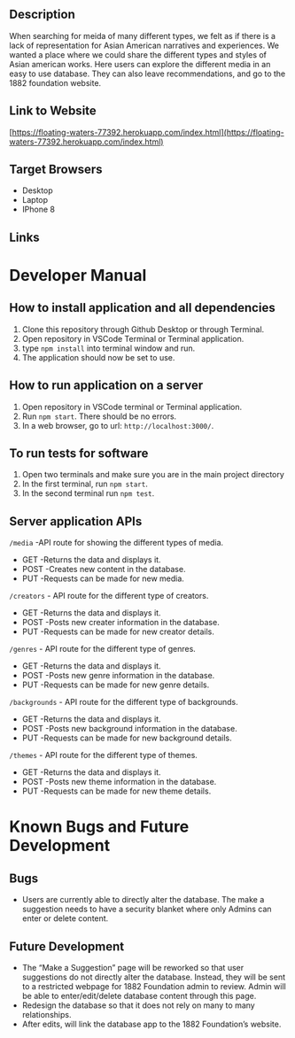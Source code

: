 ## Description
When searching for meida of many different types, we felt as if there is a lack of representation for Asian American narratives and experiences. We wanted a place where we could share the different types and styles of Asian american works. Here users can explore the different media in an easy to use database. They can also leave recommendations, and go to the 1882 foundation website. 

## Link to Website
[https://floating-waters-77392.herokuapp.com/index.html](https://floating-waters-77392.herokuapp.com/index.html)

## Target Browsers
- Desktop
- Laptop
- IPhone 8

## Links

# Developer Manual
## How to install application and all dependencies
1. Clone this repository through Github Desktop or through Terminal.
2. Open repository in VSCode Terminal or Terminal application.
3. type `npm install` into terminal window and run.
4. The application should now be set to use.

## How to run application on a server
1. Open repository in VSCode terminal or Terminal application.
2. Run `npm start`. There should be no errors.
3. In a web browser, go to url: `http://localhost:3000/`.

## To run tests for software
1. Open two terminals and make sure you are in the main project directory
2. In the first terminal, run `npm start`.
3. In the second terminal run `npm test`.

## Server application APIs
`/media` -API route for showing the different types of media. 
- GET -Returns the data and displays it.
- POST -Creates new content in the database.
- PUT -Requests can be made for new media.

`/creators` - API route for the different type of creators. 
- GET -Returns the data and displays it.
- POST -Posts new creater information in the database.
- PUT -Requests can be made for new creator details.

`/genres` - API route for the different type of genres.
- GET -Returns the data and displays it.
- POST -Posts new genre information in the database.
- PUT -Requests can be made for new genre details.

`/backgrounds` - API route for the different type of backgrounds.
- GET -Returns the data and displays it.
- POST -Posts new background information in the database.
- PUT -Requests can be made for new background details.

`/themes` - API route for the different type of themes.
- GET -Returns the data and displays it.
- POST -Posts new theme information in the database.
- PUT -Requests can be made for new theme details.
# Known Bugs and Future Development
## Bugs
- Users are currently able to directly alter the database. The make a suggestion needs to have a security blanket where only Admins can enter or delete content. 
## Future Development
- The “Make a Suggestion” page will be reworked so that user suggestions do not directly alter the database. Instead, they will be sent to a restricted webpage for 1882 Foundation admin to review. Admin will be able to enter/edit/delete database content through this page.
- Redesign the database so that it does not rely on many to many relationships. 
- After edits, will link the database app to the 1882 Foundation’s website.
